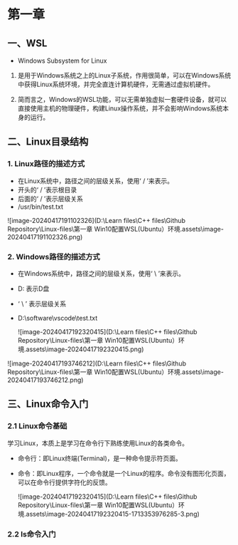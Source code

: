 # 第一章

## 一、WSL

- Windows Subsystem for Linux

1. 是用于Windows系统之上的Linux子系统，作用很简单，可以在Windows系统中获得Linux系统环境，并完全直连计算机硬件，无需通过虚拟机硬件。

2. 简而言之，Windows的WSL功能，可以无需单独虚拟一套硬件设备，就可以直接使用主机的物理硬件，构建Linux操作系统，并不会影响Windows系统本身的运行。

## 二、Linux目录结构

### 1. Linux路径的描述方式

- 在Linux系统中，路径之间的层级关系，使用‘ / ’来表示。
- 开头的‘ / ’表示根目录
- 后面的‘ / ’表示层级关系
- /usr/bin/test.txt

![image-20240417191102326](D:\Learn files\C++ files\Github Repository\Linux-files\第一章 Win10配置WSL(Ubuntu）环境.assets\image-20240417191102326.png)

### 2. Windows路径的描述方式

- 在Windows系统中，路径之间的层级关系，使用‘ \ ’来表示。

- D: 表示D盘

- ‘ \ ’ 表示层级关系

- D:\software\vscode\test.txt

  ![image-20240417192320415](D:\Learn files\C++ files\Github Repository\Linux-files\第一章 Win10配置WSL(Ubuntu）环境.assets\image-20240417192320415.png)

![image-20240417193746212](D:\Learn files\C++ files\Github Repository\Linux-files\第一章 Win10配置WSL(Ubuntu）环境.assets\image-20240417193746212.png)

## 三、Linux命令入门

### 2.1 Linux命令基础

学习Linux，本质上是学习在命令行下熟练使用Linux的各类命令。

- 命令行：即Linux终端(Terminal)，是一种命令提示符页面。

- 命令：即Linux程序，一个命令就是一个Linux的程序。命令没有图形化页面，可以在命令行提供字符化的反馈。

  ![image-20240417192320415](D:\Learn files\C++ files\Github Repository\Linux-files\第一章 Win10配置WSL(Ubuntu）环境.assets\image-20240417192320415-1713353976285-3.png)

### 2.2 ls命令入门

